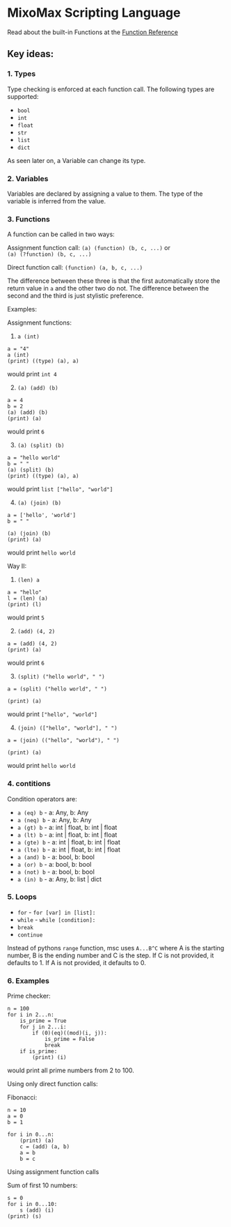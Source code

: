 # MixoMax Scripting Language

Read about the built-in Functions at the [Function Reference](Function-Reference.md)

## Key ideas:


### 1. Types

Type checking is enforced at each function call. The following types are supported:

- `bool`
- `int`
- `float`
- `str`
- `list`
- `dict`

As seen later on, a Variable can change its type.



### 2. Variables

Variables are declared by assigning a value to them. The type of the variable is inferred from the value.

### 3. Functions

A function can be called in two ways:

Assignment function call:
`(a) (function) (b, c, ...)`
or  
`(a) (?function) (b, c, ...)`

Direct function call:
`(function) (a, b, c, ...)`


The difference between these three is that the first automatically store the return value in `a` and the other two do not.  The difference between the second and the third is just stylistic preference.  



Examples:

Assignment functions:

1) `a (int)` 
```
a = "4"
a (int)
(print) ((type) (a), a)
```

would print `int 4`



2) `(a) (add) (b)` 
```
a = 4
b = 2
(a) (add) (b)
(print) (a)
```

would print `6`


3) `(a) (split) (b)`
```
a = "hello world"
b = " "
(a) (split) (b)
(print) ((type) (a), a)
```

would print `list ["hello", "world"]`


4) `(a) (join) (b)`
```
a = ['hello', 'world']
b = " "

(a) (join) (b)
(print) (a)
```

would print `hello world`



Way II:

1) `(len) a`
```
a = "hello"
l = (len) (a)
(print) (l)
```

would print `5`


2) `(add) (4, 2)`
```
a = (add) (4, 2)
(print) (a)
```

would print `6`


3) `(split) ("hello world", " ")`
```
a = (split) ("hello world", " ")

(print) (a)
```
would print `["hello", "world"]`


4) `(join) (["hello", "world"], " ")`
```
a = (join) (("hello", "world"), " ")

(print) (a)
```

would print `hello world`


### 4. contitions

Condition operators are:

- `a (eq) b` - a: Any, b: Any
- `a (neq) b` - a: Any, b: Any
- `a (gt) b` - a: int | float, b: int | float
- `a (lt) b` - a: int | float, b: int | float
- `a (gte) b` - a: int | float, b: int | float
- `a (lte) b` - a: int | float, b: int | float
- `a (and) b` - a: bool, b: bool
- `a (or) b` - a: bool, b: bool
- `a (not) b` - a: bool, b: bool
- `a (in) b` - a: Any, b: list | dict


### 5. Loops

- `for` - `for [var] in [list]:`
- `while` - `while [condition]:`
- `break`
- `continue`

Instead of pythons `range` function, msc uses `A...B^C` where A is the starting number, B is the ending number and C is the step. If C is not provided, it defaults to 1. If A is not provided, it defaults to 0.



### 6. Examples


Prime checker:

```
n = 100
for i in 2...n:
    is_prime = True
    for j in 2...i:
        if (0)(eq)((mod)(i, j)):
            is_prime = False
            break
    if is_prime:
        (print) (i)
```

would print all prime numbers from 2 to 100.


Using only direct function calls:

Fibonacci:

```
n = 10
a = 0
b = 1

for i in 0...n:
    (print) (a)
    c = (add) (a, b)
    a = b
    b = c
```


Using assignment function calls

Sum of first 10 numbers:

```
s = 0
for i in 0...10:
    s (add) (i)
(print) (s)
```


